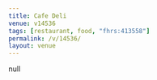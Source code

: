 ```yaml
---
title: Cafe Deli
venue: v14536
tags: [restaurant, food, "fhrs:413558"]
permalink: /v/14536/
layout: venue
---
```

null